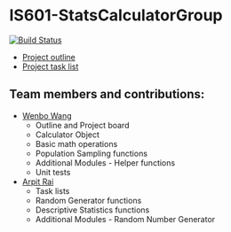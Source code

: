 # IS601-StatsCalculatorGroup

[![Build Status](https://travis-ci.com/Woffee/IS601-StatsCalculatorGroup.svg?branch=main)](https://travis-ci.com/Woffee/IS601-StatsCalculatorGroup)

* [Project outline](outline.md)
* [Project task list](https://github.com/Woffee/IS601-StatsCalculatorGroup/projects/1)

## Team members and contributions: 

 * [Wenbo Wang](https://github.com/Woffee/)
    * Outline and Project board 
    * Calculator Object
    * Basic math operations
    * Population Sampling functions
    * Additional Modules - Helper functions
    * Unit tests
 * [Arpit Rai](https://github.com/DanishBread/)
    * Task lists
    * Random Generator functions
    * Descriptive Statistics functions
    * Additional Modules - Random Number Generator
